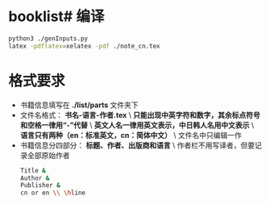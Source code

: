 # booklist# 编译

```bash
python3 ./genInputs.py
latex -pdflatex=xelatex -pdf ./note_cn.tex
```

# 格式要求

- 书籍信息填写在 **./list/parts** 文件夹下
- 文件名格式： **书名-语言-作者.tex** \\
  **只能出现中英字符和数字，其余标点符号和空格一律用“-”代替** \\
  **英文人名一律用英文表示，中日韩人名用中文表示** \\
  **语言只有两种（en：标准英文，cn：简体中文）** \\
  文件名中只编辑一作
- 书籍信息分四部分： **标题、作者、出版商和语言** \\
  作者栏不用写译者，但要记录全部原始作者
  ```bash
  Title &
  Author &
  Publisher &
  cn or en \\ \hline
  ```

